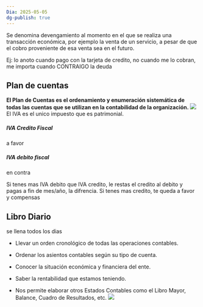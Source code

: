 ```yaml
---
Dia: 2025-05-05
dg-publish: true
---
```

Se denomina devengamiento al momento en el que se realiza una transacción económica, por ejemplo la venta de un servicio, a pesar de que el cobro proveniente de esa venta sea en el futuro.

Ej: lo anoto cuando pago con la tarjeta de credito, no cuando me lo cobran, me importa cuando CONTRAIGO la deuda


## Plan de cuentas 
**El Plan de Cuentas es el ordenamiento y enumeración sistemática de todas las cuentas que se utilizan en la contabilidad de la organización.**
**![](https://lh7-rt.googleusercontent.com/slidesz/AGV_vUcC3Xy_DmU6J-z4E44ng60hqgiAr67FJnhx76Zoi__Q8P8rSEvAYcX9UcFahL8nPIXxsk9IM-Md1qN3aOGzZPK6Uikj4KfpuPxMWc11slupE9RHF4bFMn8fQe5Mldtz-Wpr2AWKgA=s2048?key=27-GChK4NeZTL2IogdJ5VEwi)**
El IVA es el unico impuesto que es patrimonial.

##### IVA Credito Fiscal 
a favor
##### IVA debito fiscal
en contra

Si tenes mas IVA debito que IVA credito, le restas el credito al debito y pagas a fin de mes/año, la difrencia.
Si tenes mas credito, te queda a favor y compensas


## Libro Diario
se llena todos los dias

- Llevar un orden cronológico de todas las operaciones contables.

- Ordenar los asientos contables según su tipo de cuenta.

- Conocer la situación económica y financiera del ente.

- Saber la rentabilidad que estamos teniendo.

- Nos permite elaborar otros Estados Contables como el Libro Mayor, Balance, Cuadro de Resultados, etc.
**![](https://lh7-rt.googleusercontent.com/slidesz/AGV_vUegsHIarL35osEpliXhsPU35WUmOQHfSeEs7xOjY2G5Mj8Cw9XGBkfeNOyZHtDxMzmVylfIwjmI97Pv299IjJO4ef6lSooBhzhwYNzoDHric3soOJjUJKGJIvpNQQJbQIdixG6vbQ=s2048?key=27-GChK4NeZTL2IogdJ5VEwi)**